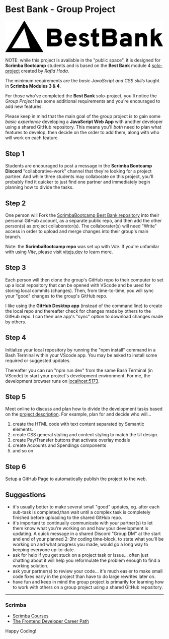 # Best Bank - Group Project

![Best Bank logo](assets/bestbank_logo.gif)

NOTE: while this project is available in the "public space", it is designed for **Scrimba Bootcamp** students and is based on the **Best Bank** module 4 [solo-project](https://v2.scrimba.com/s03f3jq) created by _Rafid Hoda_.

The minimum requirements are the _basic JavaScript and CSS skills_ taught in **Scrimba Modules 3 & 4**.

For those who've completed the **Best Bank** solo-project, you'll notice the _Group Project_ has some additional requirements and you're encouraged to add new features.

Please keep in mind that the main goal of the group project is to gain some _basic experience_ developing a **JavaScript Web App** with another developer using a shared GitHub repository. This means you'll _both_ need to plan what features to develop, then decide on the order to add them, along with who will work on each feature.

## Step 1

Students are encouraged to post a message in the **Scrimba Bootcamp Discord** "collaborative-work" channel that they're looking for a project partner. And while three students may collaborate on this project, you'll probably find it quicker to just find one partner and immediately begin planning how to divide the tasks.

## Step 2

One person will Fork the [ScrimbaBootcamp Best Bank repository](https://github.com/ScrimbaBootcamp/best-bank-app/tree/main) into their personal GitHub account, as a separate public repo, and then add the other person(s) as project collaborator(s). The collaborater(s) will need "Write" access in order to upload and merge changes into their group's main branch.

Note: the **ScrimbaBootcamp repo** was set up with _Vite_. If you're unfamilar with using _Vite_, please visit [vitejs.dev](https://vitejs.dev/) to learn more.

## Step 3

Each person will then clone the group's GitHub repo to their computer to set up a local repository that can be opened with VScode and be used for storing local commits (changes). Then, from time-to-time, you will sync your "good" changes to the group's GitHub repo.

I like using the **GitHub Desktop app** (instead of the command line) to create the local repo and thereafter check for changes made by others to the GitHub repo. I can then use app's "sync" option to download changes made by others.

## Step 4

Initialize your local repository by running the "npm install" command in a Bash Terminal within your VScode app. You may be asked to install some required or suggested updates.

Thereafter you can run "npm run dev" from the same Bash Terminal (in VScode) to start your project's development environment. For me, the development browser runs on [localhost:5173](http://localhost:5173/).

## Step 5

Meet online to discuss and plan how to divide the development tasks based on the [project description](https://v2.scrimba.com/s03f3jq). For example, plan for and decide who will...

1. create the HTML code with text content separated by Semantic elements.
2. create CSS general styling and content styling to match the UI design.
3. create Pay/Transfer buttons that activate overlay modals
4. create Accounts and Spendings components
5. and so on

## Step 6

Setup a GitHub Page to automatically publish the project to the web.

## Suggestions

- it's usually better to make several small "good" updates, eg. after each sub-task is completed,than wait until a complex task is completely finished before uploading to the shared GitHub repo.
- it's important to continually communicate with your partner(s) to let them know what you're working on and how your development is updating. A quick message in a shared Discord "Group DM" at the start and end of your planned 2-3hr coding time-block, to state what you'll be working on and what progress you made, would go a long way to keeping everyone up-to-date.
- ask for help if you get stuck on a project task or issue... often just chatting about it will help you reformulate the problem enough to find a working solution.
- ask your partner(s) to review your code... it's much easier to make small code fixes early in the project than have to do large rewrites later on.
- have fun and keep in mind the group project is primarily for learning how to work with others on a group project using a shared GitHub repository.

---

### Scrimba

- [Scrimba Courses](https://v2.scrimba.com/courses)
- [The Frontend Developer Career Path](https://v2.scrimba.com/the-frontend-developer-career-path-c0j)

Happy Coding!
